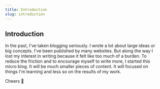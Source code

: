 ```yaml
---
title: Introduction
slug: introduction
---
```


## Introduction

In the past, I've taken blogging seriously. I wrote a lot about large ideas or big concepts. I've been published by many websites. But along the way I lost my interest in writing because it felt like too much of a burden. To reduce the friction and to encourage myself to write more, I started this micro blog. It will be much smaller pieces of content. It will focused on things I'm learning and less so on the results of my work.

Cheers 🍻
